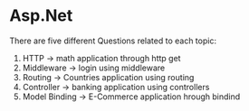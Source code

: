# Asp.Net

There are five different Questions related to each topic:

1. HTTP -> math application through http get
2. Middleware -> login using middleware
3. Routing -> Countries application using routing
4. Controller -> banking application using controllers
5. Model Binding -> E-Commerce application hrough bindind
